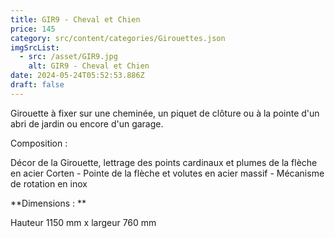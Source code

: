 ```yaml
---
title: GIR9 - Cheval et Chien
price: 145
category: src/content/categories/Girouettes.json
imgSrcList:
  - src: /asset/GIR9.jpg
    alt: GIR9 - Cheval et Chien
date: 2024-05-24T05:52:53.886Z
draft: false
---
```


Girouette à fixer sur une cheminée, un piquet de clôture ou à la pointe d'un abri de jardin ou encore d'un garage. 

Composition : 

Décor de la Girouette, lettrage des points cardinaux et plumes de la flèche en acier Corten - Pointe de la flèche et volutes en acier massif - Mécanisme de rotation en inox

**Dimensions : **

Hauteur 1150 mm x largeur 760 mm
